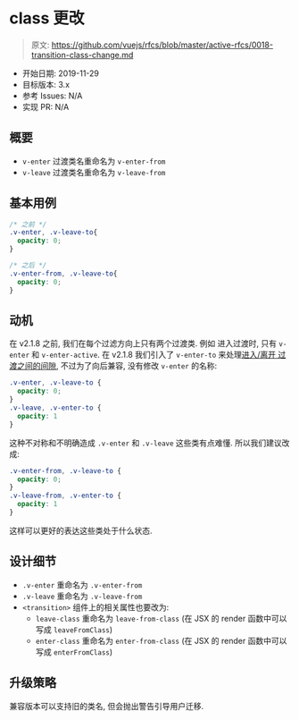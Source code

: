 # <transition> class 更改

> 原文: <https://github.com/vuejs/rfcs/blob/master/active-rfcs/0018-transition-class-change.md>

- 开始日期: 2019-11-29
- 目标版本: 3.x
- 参考 Issues: N/A
- 实现 PR: N/A

## 概要

- `v-enter` 过渡类名重命名为 `v-enter-from`
- `v-leave` 过渡类名重命名为 `v-leave-from`

## 基本用例

``` css
/* 之前 */
.v-enter, .v-leave-to{
  opacity: 0;
}

/* 之后 */
.v-enter-from, .v-leave-to{
  opacity: 0;
}
```

## 动机

在 v2.1.8 之前, 我们在每个过滤方向上只有两个过渡类. 例如 进入过渡时, 只有 `v-enter` 和 `v-enter-active`. 
在 v2.1.8 我们引入了 `v-enter-to` 来处理[进入/离开 过渡之间的间隙](https://github.com/vuejs/vue/issues/4510), 不过为了向后兼容, 没有修改 `v-enter` 的名称: 

``` css
.v-enter, .v-leave-to {
  opacity: 0;
}
.v-leave, .v-enter-to {
  opacity: 1
}
```

这种不对称和不明确造成 `.v-enter` 和 `.v-leave` 这些类有点难懂. 所以我们建议改成: 

``` css
.v-enter-from, .v-leave-to {
  opacity: 0;
}
.v-leave-from, .v-enter-to {
  opacity: 1
}
```

这样可以更好的表达这些类处于什么状态.

## 设计细节

- `.v-enter` 重命名为 `.v-enter-from`
- `.v-leave` 重命名为 `.v-leave-from`
- `<transition>` 组件上的相关属性也要改为:
  - `leave-class` 重命名为 `leave-from-class` (在 JSX 的 render 函数中可以写成 `leaveFromClass`)
  - `enter-class` 重命名为 `enter-from-class` (在 JSX 的 render 函数中可以写成 `enterFromClass`)

## 升级策略

兼容版本可以支持旧的类名, 但会抛出警告引导用户迁移.
